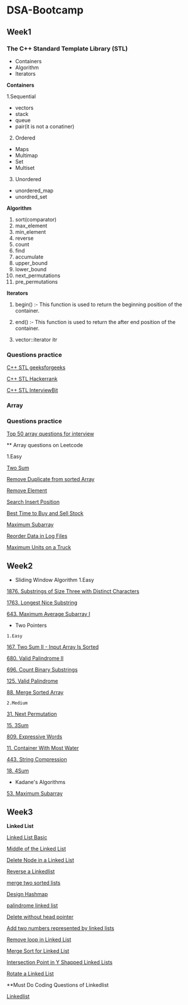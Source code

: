 # DSA-Bootcamp
## Week1
### The C++ Standard Template Library (STL)
- Containers
- Algorithm
- Iterators

**Containers**

1.Sequential
 - vectors
 - stack
 - queue
 - pair(it is not a conatiner)
 2. Ordered
 - Maps
 - Multimap
 - Set
 - Multiset
 3. Unordered
 - unordered_map
 - unordred_set

**Algorithm**

1. sort(comparator)
2. max_element
3. min_element
4. reverse
5. count
6. find
7. accumulate
8. upper_bound
9. lower_bound
10. next_permutations
11. pre_permutations

**Iterators**

1. begin() :- This function is used to return the beginning position of the container.

2. end() :- This function is used to return the after end position of the container.
3. vector<int>::iterator itr
 
 ### Questions practice
 [C++ STL geeksforgeeks ](https://practice.geeksforgeeks.org/batch/fork-cpp)
 
 [C++ STL Hackerrank ](https://www.hackerrank.com/domains/cpp/stl/page/1)
 
 [C++ STL InterviewBit ](https://www.interviewbit.com/courses/fast-track-cpp/topics/stl/)
 
 ### Array
 
 ### Questions practice
 
 [Top 50 array questions for interview](https://www.geeksforgeeks.org/top-50-array-coding-problems-for-interviews/)
 
  ** Array questions on Leetcode
 
 1.Easy
 
 [ Two Sum](https://leetcode.com/problems/two-sum/)
 
 [ Remove Duplicate from sorted Array ](https://leetcode.com/problems/remove-duplicates-from-sorted-array/)
 
 [ Remove Element ](https://leetcode.com/problems/remove-element/)
 
 [ Search Insert Position ](https://leetcode.com/problems/search-insert-position/)
 
 [ Best Time to Buy and Sell Stock ](https://leetcode.com/problems/best-time-to-buy-and-sell-stock/)
 
 [ Maximum Subarray ](https://leetcode.com/problems/maximum-subarray/)
 
 [ Reorder Data in Log Files ](https://leetcode.com/problems/reorder-data-in-log-files/)
 
 [ Maximum Units on a Truck ](https://leetcode.com/problems/maximum-units-on-a-truck/)
 
 ## Week2
   *  Sliding Window Algorithm
   1.Easy
 
   [1876. Substrings of Size Three with Distinct Characters](https://leetcode.com/problems/substrings-of-size-three-with-distinct-characters/)
 
   [1763. Longest Nice Substring](https://leetcode.com/problems/longest-nice-substring/)
 
   [643. Maximum Average Subarray I](https://leetcode.com/problems/maximum-average-subarray-i/)
 
   *  Two Pointers
 
    1.Easy 
 
   [ 167. Two Sum II - Input Array Is Sorted ](https://leetcode.com/problems/two-sum-ii-input-array-is-sorted/)
 
   [ 680. Valid Palindrome II ](https://leetcode.com/problems/valid-palindrome-ii/)
 
   [ 696. Count Binary Substrings ](https://leetcode.com/problems/count-binary-substrings/)
    
   [ 125. Valid Palindrome ](https://leetcode.com/problems/valid-palindrome/)
    
   [ 88. Merge Sorted Array ](https://leetcode.com/problems/merge-sorted-array/)
 
    2.Medium
 
   [ 31. Next Permutation ](https://leetcode.com/problems/next-permutation/)
 
   [ 15. 3Sum ](https://leetcode.com/problems/3sum/)
 
   [ 809. Expressive Words ](https://leetcode.com/problems/expressive-words/)
 
   [ 11. Container With Most Water ](https://leetcode.com/problems/container-with-most-water/)
     
   [ 443. String Compression ](https://leetcode.com/problems/string-compression/)
   
   [ 18. 4Sum ](https://leetcode.com/problems/4sum/)
 
   *  Kadane's Algorithms
 
   [ 53. Maximum Subarray ](https://leetcode.com/problems/maximum-subarray/)
  
  ## Week3
 
 **Linked List**
  
 [Linked List Basic](https://practice.geeksforgeeks.org/explore/?category%5B%5D=Linked%20List&difficulty%5B%5D=-2&difficulty%5B%5D=-1&page=1&category%5B%5D=Linked%20List)
 
 [Middle of the Linked List](https://leetcode.com/problems/middle-of-the-linked-list/)
 
 [Delete Node in a Linked List](https://leetcode.com/problems/delete-node-in-a-linked-list/)
 
 [Reverse a Linkedlist](https://leetcode.com/problems/reverse-linked-list/)
 
 [merge two sorted lists](https://leetcode.com/problems/merge-two-sorted-lists/)
 
 [Design Hashmap](https://leetcode.com/problems/design-hashmap/)
 
 [palindrome linked list](https://leetcode.com/problems/palindrome-linked-list/)
 
 [Delete without head pointer](https://practice.geeksforgeeks.org/problems/delete-without-head-pointer/1)
 
 [Add two numbers represented by linked lists ](https://practice.geeksforgeeks.org/problems/add-two-numbers-represented-by-linked-lists/1)
 
 [Remove loop in Linked List](https://practice.geeksforgeeks.org/problems/remove-loop-in-linked-list/1)
 
 [Merge Sort for Linked List ](https://practice.geeksforgeeks.org/problems/sort-a-linked-list/1)
 
 [Intersection Point in Y Shapped Linked Lists ](https://practice.geeksforgeeks.org/problems/intersection-point-in-y-shapped-linked-lists/1)
 
 [Rotate a Linked List ](https://practice.geeksforgeeks.org/problems/rotate-a-linked-list/1)
 
 **Must Do Coding Questions of Linkedlist
 
 [Linkedlist](https://www.geeksforgeeks.org/must-do-coding-questions-for-companies-like-amazon-microsoft-adobe/#LinkedList)
